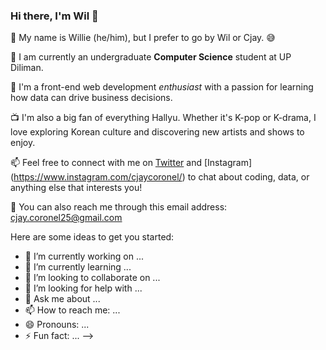 ### Hi there, I'm Wil 👋

👦 My name is Willie (he/him), but I prefer to go by Wil or Cjay. 😅  

🏬 I am currently an undergraduate **Computer Science** student at UP Diliman.  

🔭 I'm a front-end web development *enthusiast* with a passion for learning how data can drive business decisions.  

📺 I'm also a big fan of everything Hallyu. Whether it's K-pop or K-drama, I love exploring Korean culture and discovering new artists and shows to enjoy.  

📫 Feel free to connect with me on [Twitter](https://twitter.com/cjaycrnl_) and [Instagram] (https://www.instagram.com/cjaycoronel/) to chat about coding, data, or anything else that interests you!

💌 You can also reach me through this email address: <cjay.coronel25@gmail.com>



Here are some ideas to get you started:

- 🔭 I’m currently working on ...
- 🌱 I’m currently learning ...
- 👯 I’m looking to collaborate on ...
- 🤔 I’m looking for help with ...
- 💬 Ask me about ...
- 📫 How to reach me: ...
- 😄 Pronouns: ...
- ⚡ Fun fact: ...
-->
